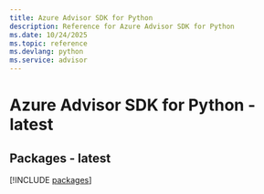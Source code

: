 ```yaml
---
title: Azure Advisor SDK for Python
description: Reference for Azure Advisor SDK for Python
ms.date: 10/24/2025
ms.topic: reference
ms.devlang: python
ms.service: advisor
---
```

# Azure Advisor SDK for Python - latest
## Packages - latest
[!INCLUDE [packages](advisor-index.md)]